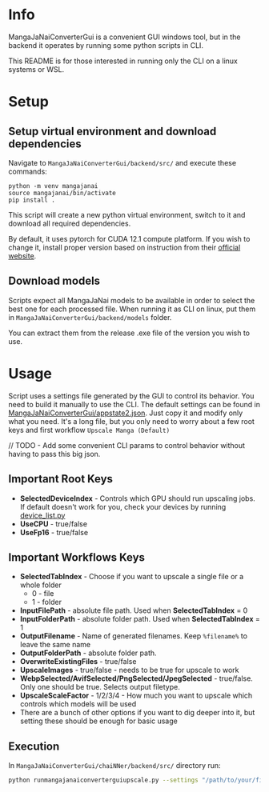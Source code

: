 # Info
MangaJaNaiConverterGui is a convenient GUI windows tool, but in the backend it operates by running some python scripts in CLI.

This README is for those interested in running only the CLI on a linux systems or WSL.

# Setup
## Setup virtual environment and download dependencies
Navigate to `MangaJaNaiConverterGui/backend/src/` and execute these commands:
```commandline
python -m venv mangajanai
source mangajanai/bin/activate
pip install .
```
This script will create a new python virtual environment, switch to it and download all required dependencies.

By default, it uses pytorch for CUDA 12.1 compute platform. If you wish to change it, install proper version based on instruction from their [official website](https://pytorch.org/get-started/locally/). 

## Download models
Scripts expect all MangaJaNai models to be available in order to select the best one for each processed file. When running it as CLI on linux, put them in `MangaJaNaiConverterGui/backend/models` folder.

You can extract them from the release .exe file of the version you wish to use.


# Usage
Script uses a settings file generated by the GUI to control its behavior. You need to build it manually to use the CLI. 
The default settings can be found in [MangaJaNaiConverterGui/appstate2.json](MangaJaNaiConverterGui/appstate2.json). Just copy it and modify only what you need. 
It's a long file, but you only need to worry about a few root keys and first workflow `Upscale Manga (Default)`

// TODO - Add some convenient CLI params to control behavior without having to pass this big json.

## Important Root Keys
- **SelectedDeviceIndex** - Controls which GPU should run upscaling jobs. If default doesn't work for you, check your devices by running [device_list.py](MangaJaNaiConverterGui/chaiNNer/backend/src/device_list.py)  
- **UseCPU** - true/false
- **UseFp16** - true/false

## Important Workflows Keys
- **SelectedTabIndex** - Choose if you want to upscale a single file or a whole folder 
  - 0 - file
  - 1 - folder
- **InputFilePath** - absolute file path. Used when **SelectedTabIndex** = 0
- **InputFolderPath** - absolute folder path. Used when **SelectedTabIndex** = 1
- **OutputFilename** - Name of generated filenames. Keep `%filename%` to leave the same name
- **OutputFolderPath** - absolute folder path.
- **OverwriteExistingFiles** - true/false
- **UpscaleImages** - true/false - needs to be true for upscale to work
- **WebpSelected/AvifSelected/PngSelected/JpegSelected** - true/false. Only one should be true. Selects output filetype.
- **UpscaleScaleFactor** - 1/2/3/4 - How much you want to upscale which controls which models will be used
- There are a bunch of other options if you want to dig deeper into it, but setting these should be enough for basic usage

## Execution
In `MangaJaNaiConverterGui/chaiNNer/backend/src/` directory run:
```bash
python runmangajanaiconverterguiupscale.py --settings "/path/to/your/file/appstate2.json"
```